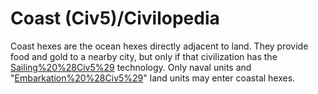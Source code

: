 # Coast (Civ5)/Civilopedia

Coast hexes are the ocean hexes directly adjacent to land. They provide food and gold to a nearby city, but only if that civilization has the [Sailing%20%28Civ5%29](Sailing) technology. Only naval units and "[Embarkation%20%28Civ5%29](embarked)" land units may enter coastal hexes.